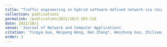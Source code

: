 ```yaml
---
title: "Traffic engineering in hybrid software defined network via reinforcement learning"
collection: publications
permalink: /publication/2021/10/2-103-116
date: 2021/10/1
venue: 'Journal of Network and Computer Applications'
citation: 'Yingya Guo, Weipeng Wang, Han Zhang*, Wenzhong Guo, Zhiliang Wang, Ying Tian, Xia Yin, Jianping Wu:Traffic engineering in hybrid software defined network via reinforcement learning[J]. Journal of Network and Computer Applications, 2021,189: 103-116?.'
order: 3
---
```

